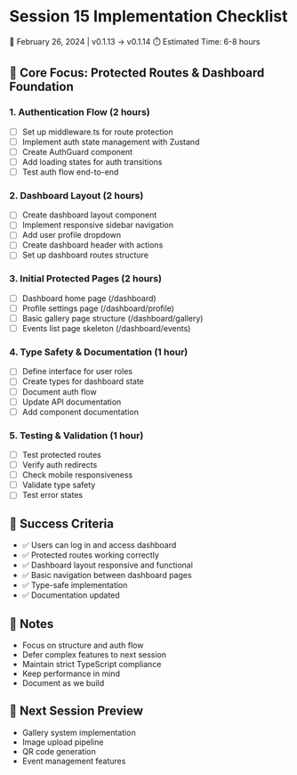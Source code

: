 # Session 15 Implementation Checklist
📅 February 26, 2024 | v0.1.13 -> v0.1.14
⏱️ Estimated Time: 6-8 hours

## 🎯 Core Focus: Protected Routes & Dashboard Foundation

### 1. Authentication Flow (2 hours)
- [ ] Set up middleware.ts for route protection
- [ ] Implement auth state management with Zustand
- [ ] Create AuthGuard component
- [ ] Add loading states for auth transitions
- [ ] Test auth flow end-to-end

### 2. Dashboard Layout (2 hours)
- [ ] Create dashboard layout component
- [ ] Implement responsive sidebar navigation
- [ ] Add user profile dropdown
- [ ] Create dashboard header with actions
- [ ] Set up dashboard routes structure

### 3. Initial Protected Pages (2 hours)
- [ ] Dashboard home page (/dashboard)
- [ ] Profile settings page (/dashboard/profile)
- [ ] Basic gallery page structure (/dashboard/gallery)
- [ ] Events list page skeleton (/dashboard/events)

### 4. Type Safety & Documentation (1 hour)
- [ ] Define interface for user roles
- [ ] Create types for dashboard state
- [ ] Document auth flow
- [ ] Update API documentation
- [ ] Add component documentation

### 5. Testing & Validation (1 hour)
- [ ] Test protected routes
- [ ] Verify auth redirects
- [ ] Check mobile responsiveness
- [ ] Validate type safety
- [ ] Test error states

## 🎯 Success Criteria
- ✅ Users can log in and access dashboard
- ✅ Protected routes working correctly
- ✅ Dashboard layout responsive and functional
- ✅ Basic navigation between dashboard pages
- ✅ Type-safe implementation
- ✅ Documentation updated

## 📝 Notes
- Focus on structure and auth flow
- Defer complex features to next session
- Maintain strict TypeScript compliance
- Keep performance in mind
- Document as we build

## 🚀 Next Session Preview
- Gallery system implementation
- Image upload pipeline
- QR code generation
- Event management features 